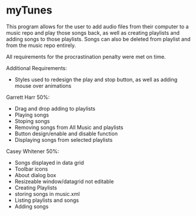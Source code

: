 # myTunes
 This program allows for the user to add audio files from their computer to a music repo and play those songs back, as well as creating playlists and adding songs to those playlists. Songs can also be deleted from playlist and from the music repo entirely.
 
 All requirements for the procrastination penalty were met on time.
 
 Additional Requirements:
 - Styles used to redesign the play and stop button, as well as adding mouse over animations
 
 Garrett Harr 50%:
 - Drag and drop adding to playlists
 - Playing songs
 - Stoping songs
 - Removing songs from All Music and playlists
 - Button design/enable and disable function
 - Displaying songs from selected playlists
 
 Casey Whitener 50%:
 - Songs displayed in data grid
 - Toolbar icons
 - About dialog box
 - Resizeable window/datagrid not editable
 - Creating Playlists
 - storing songs in music.xml
 - Listing playlists and songs
 - Adding songs
